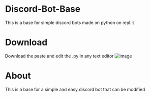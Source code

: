# Discord-Bot-Base
This is a base for simple discord bots made on python on repl.it

# Download
Download the paste and edit the .py in any text editor
![image](https://user-images.githubusercontent.com/74726310/111924680-16524400-8a7c-11eb-94fc-01b46b41359d.png)

# About
This is a base for a simple and easy discord bot that can be modified
